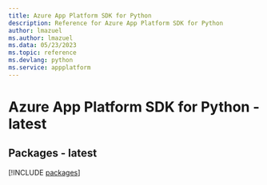 ```yaml
---
title: Azure App Platform SDK for Python
description: Reference for Azure App Platform SDK for Python
author: lmazuel
ms.author: lmazuel
ms.data: 05/23/2023
ms.topic: reference
ms.devlang: python
ms.service: appplatform
---
```

# Azure App Platform SDK for Python - latest
## Packages - latest
[!INCLUDE [packages](app-platform-index.md)]